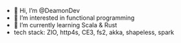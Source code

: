 - 👋 Hi, I’m @DeamonDev
- 👀 I’m interested in functional programming
- 🌱 I’m currently learning Scala & Rust
- tech stack: ZIO, http4s, CE3, fs2, akka, shapeless, spark
<!---
DeamonDev/DeamonDev is a ✨ special ✨ repository because its `README.md` (this file) appears on your GitHub profile.
You can click the Preview link to take a look at your changes.
--->
